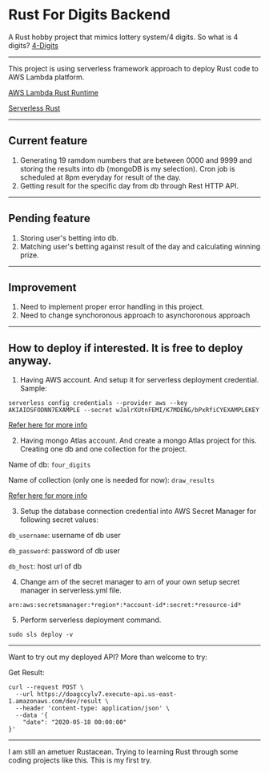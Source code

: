 # Rust For Digits Backend
A Rust hobby project that mimics lottery system/4 digits. So what is 4 digits? [4-Digits](https://en.wikipedia.org/wiki/4-Digits)

---
This project is using serverless framework approach to deploy Rust code to AWS Lambda platform. 

[AWS Lambda Rust Runtime](https://github.com/awslabs/aws-lambda-rust-runtime)

[Serverless Rust](https://github.com/softprops/serverless-rust)

---
## Current feature
1. Generating 19 ramdom numbers that are between 0000 and 9999 and storing the results into db (mongoDB is my selection). Cron job is scheduled at 8pm everyday for result of the day.
2. Getting result for the specific day from db through Rest HTTP API.

---
## Pending feature
1. Storing user's betting into db.
2. Matching user's betting against result of the day and calculating winning prize.

---
## Improvement
1. Need to implement proper error handling in this project.
2. Need to change synchoronous approach to asynchoronous approach

---
## How to deploy if interested. It is free to deploy anyway.
1. Having AWS account. And setup it for serverless deployment credential. Sample:
```
serverless config credentials --provider aws --key AKIAIOSFODNN7EXAMPLE --secret wJalrXUtnFEMI/K7MDENG/bPxRfiCYEXAMPLEKEY
```
[Refer here for more info](https://www.serverless.com/framework/docs/providers/aws/guide/credentials/)

2. Having mongo Atlas account. And create a mongo Atlas project for this. Creating one db and one collection for the project.

Name of db: `four_digits`

Name of collection (only one is needed for now): `draw_results`

[Refer here for more info](https://docs.atlas.mongodb.com/getting-started/)

3. Setup the database connection credential into AWS Secret Manager for following secret values:

`db_username`: username of db user

`db_password`: password of db user

`db_host`: host url of db

4. Change arn of the secret manager to arn of your own setup secret manager in serverless.yml file. 

`arn:aws:secretsmanager:*region*:*account-id*:secret:*resource-id*`

5. Perform serverless deployment command.

`sudo sls deploy -v`

---
Want to try out my deployed API? More than welcome to try:

Get Result:
```
curl --request POST \
  --url https://doagccylv7.execute-api.us-east-1.amazonaws.com/dev/result \
  --header 'content-type: application/json' \
  --data '{
	"date": "2020-05-18 00:00:00"
}'
```

---
I am still an ametuer Rustacean. Trying to learning Rust through some coding projects like this. This is my first try.
